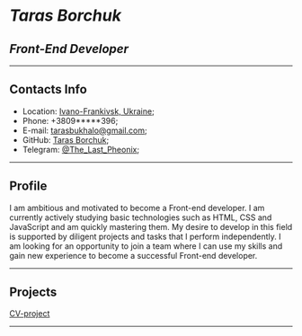 # _*Taras Borchuk*_

## **_Front-End Developer_**

---

## Contacts Info

- Location: [Ivano-Frankivsk, Ukraine](https://goo.gl/maps/JaeMtNsopf8LJvAa6);
- Phone: +3809\*\*\*\*\*396\;
- E-mail: <tarasbukhalo@gmail.com>;
- GitHub: [Taras Borchuk](https://github.com/TarasBorchuk/);
- Telegram: [@The_Last_Pheonix](https://t.me/The_Last_Pheonix/);

---

## Profile

I am ambitious and motivated to become a Front-end developer. I am currently actively studying basic technologies such as HTML, CSS and JavaScript and am quickly mastering them. My desire to develop in this field is supported by diligent projects and tasks that I perform independently. I am looking for an opportunity to join a team where I can use my skills and gain new experience to become a successful Front-end developer.

---

## Projects

[CV-project](https://github.com/TarasBorchuk/practice/blob/CV-V2/README.md)

---